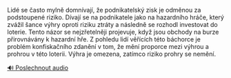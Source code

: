 
Lidé se často mylně domnívají, že podnikatelský zisk je odměnou za podstoupené riziko. Dívají se na podnikatele jako na hazardního hráče, který zvážil šance výhry oproti riziku ztráty a následně se rozhodl investovat do loterie. Tento názor se nejzřetelněji projevuje, když jsou obchody na burze přirovnávány k hazardní hře. Z pohledu lidí věřících této báchorce je problém konfiskačního zdanění v tom, že mění proporce mezi výhrou a prohrou v této loterii. Výhra je omezena, zatímco riziko prohry se nemění.

[🔊 Poslechnout audio](/data/7-paragraphs/audio/chapter_160/para_002-Lid-se-asto-myln-domnvaj-e-podnikatelsk-zi.mp3)
